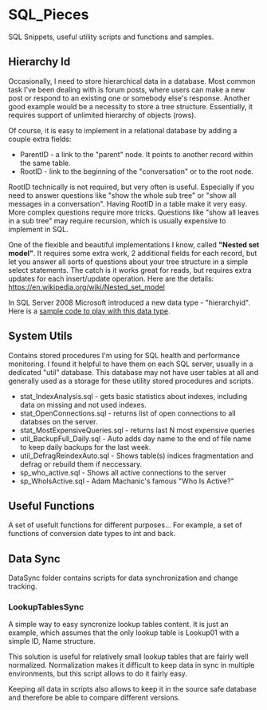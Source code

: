 # SQL_Pieces
SQL Snippets, useful utility scripts and functions and samples.

## Hierarchy Id

Occasionally, I need to store hierarchical data in a database. Most common task I've been dealing with is forum posts, where users can make a new post or respond to an existing one or somebody else's response. Another good example would be a necessity to store a tree structure. Essentially, it requires support of unlimited hierarchy of objects (rows).

Of course, it is easy to implement in a relational database by adding a couple extra fields:

* ParentID - a link to the "parent" node. It points to another record within the same table.
* RootID - link to the beginning of the "conversation" or to the root node.

RootID technically is not required, but very often is useful. Especially if you need to answer questions like "show the whole sub tree" or "show all messages in a conversation". Having RootID in a table make it very easy. More complex questions require more tricks. Questions like "show all leaves in a sub tree" may require recursion, which is usually expensive to implement in SQL.

One of the flexible and beautiful implementations I know, called **"Nested set model"**. It requires some extra work, 2 additional fields for each record, but let you answer all sorts of questions about your tree structure in a simple select statements. The catch is it works great for reads, but requires extra updates for each insert/update operation. Here are the details:
https://en.wikipedia.org/wiki/Nested_set_model

In SQL Server 2008 Microsoft introduced a new data type - "hierarchyid". Here is a [sample code to play with this data type](https://github.com/albugrimenko/SQL/tree/master/HierarchyId).

## System Utils

Contains stored procedures I'm using for SQL health and performance monitoring. I found it helpful to have them on each SQL server, usually in a dedicated "util" database. This database may not have user tables at all and generally used as a storage for these utility stored procedures and scripts.

* stat_IndexAnalysis.sql - gets basic statistics about indexes, including data on missing and not used indexes.
* stat_OpenConnections.sql - returns list of open connections to all databses on the server.
* stat_MostExpensiveQueries.sql - returns last N most expensive queries
* util_BackupFull_Daily.sql - Auto adds day name to the end of file name to keep daily backups for the last week.
* util_DefragReindexAuto.sql - Shows table(s) indices fragmentation and defrag or rebuild them if neccessary.
* sp_who_active.sql - Shows all active connections to the server
* sp_WhoIsActive.sql - Adam Machanic's famous "Who Is Active?"

## Useful Functions

A set of usefult functions for different purposes... For example, a set of functions of conversion date types to int and back. 

## Data Sync

DataSync folder contains scripts for data synchronization and change tracking.

### LookupTablesSync

A simple way to easy syncronize lookup tables content. It is just an example, which assumes that the only lookup table is Lookup01 with a simple ID, Name structure.

This solution is useful for relatively small lookup tables that are fairly well normalized. Normalization makes it difficult to keep data in sync in multiple environments, but this script allows to do it fairly easy. 

Keeping all data in scripts also allows to keep it in the source safe database and therefore be able to compare different versions.

